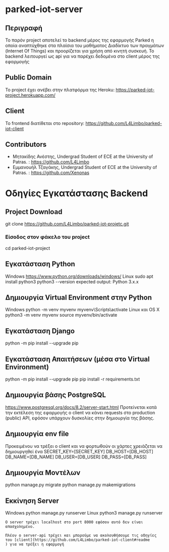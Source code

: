 # parked-iot-server

## Περιγραφή 
Το παρόν project αποτελεί το backend μέρος της εφαρμογής Parked η οποία αναπτύχθηκε στα πλαίσια του μαθήματος Διαδίκτυο των πραγμάτων (Internet Of Things) και προορίζεται για χρήση από κινητή συσκευή.
To backend λειτουργεί ως api για να παρέχει δεδομένα στο client μέρος της εφαρμογής

## Public Domain
Το project έχει ανέβει στην πλατφόρμα της Heroku: https://parked-iot-project.herokuapp.com/

## Client
Το frontend διατίθεται στο repository: https://github.com/L4Limbo/parked-iot-client

## Contributors
* Μητακίδης Ανέστης, Undergrad Student of ECE at the University of Patras. : https://github.com/L4Limbo
* Εμμανουήλ Τζαγάκης, Undergrad Student of ECE at the University of Patras. : https://github.com/Xenonas

# Οδηγίες Εγκατάστασης Backend
## Project Download
git clone https://github.com/L4Limbo/parked-iot-projetc.git
### Είσοδος στον φάκελο του project 
cd parked-iot-project

## Εγκατάσταση Python
Windows
https://www.python.org/downloads/windows/
Linux
sudo apt install python3
python3 --version
expected output: Python 3.x.x

## Δημιουργία Virtual Environment στην Python
Windows
python -m venv myvenv
myvenv\Scripts\activate
Linux και OS X
python3 -m venv myvenv
source myvenv/bin/activate
## Εγκατάσταση Django
python -m pip install --upgrade pip
## Εγκατάσταση Απαιτήσεων (μέσα στο Virtual Environment)
python -m pip install --upgrade pip
pip install -r requirements.txt
## Δημιουργία βάσης PostgreSQL
https://www.postgresql.org/docs/8.2/server-start.html
Προτείνεται κατά την εκτέλεση της εφαρμογής ο client να κάνει requests στο production (public) API, εφόσον υπάρχουν δυσκολίες στην δημιουργία της βάσης.

## Δημιουργία env file
Προκειμένου να τρέξει o client και να φορτωθούν οι χάρτες χρειάζεται να δημιουργηθεί ένα 
SECRET_KEY=[SECRET_KEY]
DB_HOST=[DB_HOST]
DB_NAME=[DB_NAME]
DB_USER=[DB_USER]
DB_PASS=[DB_PASS]

## Δημιουργία Μοντέλων 
python manage.py migrate
python manage.py makemigrations
## Εκκίνηση Server
Windows
python manage.py runserver
Linux
python3 manage.py runserver
```
Ο server τρέχει localhost στο port 8000 εφόσον αυτό δεν είναι απασχολημένο.

Πλέον ο server-api τρέχει και μπορούμε να ακολουθήσουμε τις οδηγίες του [client](https://github.com/L4Limbo/parked-iot-client#readme
) για να τρέξει η εφαρμογή